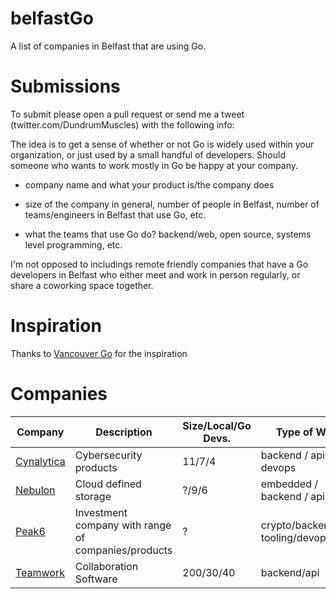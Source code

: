 
# belfastGo

A list of companies in Belfast that are using Go.  

# Submissions

To submit please open a pull request or send me a tweet (twitter.com/DundrumMuscles) with the following info:

The idea is to get a sense of whether or not Go is widely used within your organization, or just used by a small handful of developers. Should someone who wants to work mostly in Go be happy at your company.

- company name and what your product is/the company does

- size of the company in general, number of people in Belfast, number of teams/engineers in Belfast that use Go, etc.

- what the teams that use Go do? backend/web, open source, systems level programming, etc.

I'm not opposed to includings remote friendly companies that have a Go developers in Belfast who either meet and work in person regularly, or share a coworking space together.  

# Inspiration

Thanks to [Vancouver Go](https://github.com/cstyan/vancouverGo) for the inspiration

# Companies

| Company | Description | Size/Local/Go Devs. | Type of Work |
| ------------ | ----------- | ------------------- | ------------ |
| [Cynalytica](https://cynalytica.com/) |Cybersecurity products | 11/7/4 | backend / apis / devops |
| [Nebulon](https://nebulon.com/) |Cloud defined storage | ?/9/6 | embedded / backend / api |
| [Peak6](https://www.peak6.com/careers/open-positions/?office=Belfast) | Investment company with range of companies/products | ? | crypto/backend/dev tooling/devops | 
| [Teamwork](https://careers.teamwork.com/) | Collaboration Software| 200/30/40 | backend/api| 
